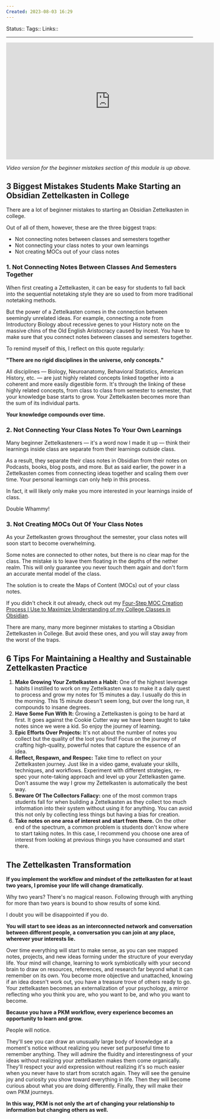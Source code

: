 ```yaml
---
Created: 2023-08-03 16:29
---
```

Status:: 
Tags:: 
Links:: 
___


<iframe width="560" height="315" src="https://www.youtube.com/embed/pVPMHAfnVlo" title="YouTube video player" frameborder="0" allow="accelerometer; autoplay; clipboard-write; encrypted-media; gyroscope; picture-in-picture; web-share" allowfullscreen></iframe>

*Video version for the beginner mistakes section of this module is up above.*

## 3 Biggest Mistakes Students Make Starting an Obsidian Zettelkasten in College

There are a lot of beginner mistakes to starting an Obsidian Zettelkasten in college.

Out of all of them, however, these are the three biggest traps:

- Not connecting notes between classes and semesters together
- Not connecting your class notes to your own learnings
- Not creating MOCs out of your class notes

### 1. Not Connecting Notes Between Classes And Semesters Together

When first creating a Zettelkasten, it can be easy for students to fall back into the sequential notetaking style they are so used to from more traditional notetaking methods.

But the power of a Zettelkasten comes in the connection between seemingly unrelated ideas. For example, connecting a note from Introductory Biology about recessive genes to your History note on the massive chins of the Old English Aristocracy caused by incest. You have to make sure that you connect notes between classes and semesters together.

To remind myself of this, I reflect on this quote regularly:

**"There are no rigid disciplines in the universe, only concepts."**

All disciplines — Biology, Neuroanatomy, Behavioral Statistics, American History, etc. — are just highly related concepts linked together into a coherent and more easily digestible form. It's through the linking of these highly related concepts, from class to class from semester to semester, that your knowledge base starts to grow. Your Zettelkasten becomes more than the sum of its individual parts.

**Your knowledge compounds over time.**

### 2. Not Connecting Your Class Notes To Your Own Learnings

Many beginner Zettelkasteners — it's a word now I made it up — think their learnings inside class are separate from their learnings outside class.

As a result, they separate their class notes in Obsidian from their notes on Podcasts, books, blog posts, and more. But as said earlier, the power in a Zettelkasten comes from connecting ideas together and scaling them over time. Your personal learnings can only help in this process.

In fact, it will likely only make you more interested in your learnings inside of class.

Double Whammy!

### 3. Not Creating MOCs Out Of Your Class Notes

As your Zettelkasten grows throughout the semester, your class notes will soon start to become overwhelming.

Some notes are connected to other notes, but there is no clear map for the class. The mistake is to leave them floating in the depths of the nether realm. This will only guarantee you never touch them again and don't form an accurate mental model of the class.

The solution is to create the Maps of Content (MOCs) out of your class notes.

If you didn't check it out already, check out my [​Four-Step MOC Creation Process I Use to Maximize Understanding of my College Classes in Obsidian​](https://www.aidanhelfant.com/the-four-step-moc-creation-process-i-use-to-maximize-understanding-of-my-college-classes-in-obsidian/).

There are many, many more beginner mistakes to starting a Obsidian Zettelkasten in College. But avoid these ones, and you will stay away from the worst of the traps.

## 6 Tips For Maintaining a Healthy and Sustainable Zettelkasten Practice

1. **Make Growing Your Zettelkasten a Habit:** One of the highest leverage habits I instilled to work on my Zettelkasten was to make it a daily quest to process and grow my notes for 15 minutes a day. I usually do this in the morning. This 15 minute doesn't seem long, but over the long run, it compounds to insane degrees.
2. **Have Some Fun With It:** Growing a Zettelkasten is going to be hard at first. It goes against the Cookie Cutter way we have been taught to take notes since we were a kid. So enjoy the journey of learning.
3. **Epic Efforts Over Projects:** It's not about the number of notes you collect but the quality of the loot you find! Focus on the journey of crafting high-quality, powerful notes that capture the essence of an idea.
4. **Reflect, Respawn, and Respec:** Take time to reflect on your Zettelkasten journey. Just like in a video game, evaluate your skills, techniques, and workflows. Experiment with different strategies, re-spec your note-taking approach and level up your Zettelkasten game. Don't assume the way I grow my Zettelkasten is automatically the best way.
5. **Beware Of The Collectors Fallacy:** one of the most common traps students fall for when building a Zettelkasten as they collect too much information into their system without using it for anything. You can avoid this not only by collecting less things but having a bias for creation.
6. **Take notes on one area of interest and start from there.** On the other end of the spectrum, a common problem is students don't know where to start taking notes. In this case, I recommend you choose one area of interest from looking at previous things you have consumed and start there.

## The Zettelkasten Transformation

**If you implement the workflow and mindset of the zettelkasten for at least two years, I promise your life will change dramatically.**

Why two years? There's no magical reason. Following through with anything for more than two years is bound to show results of some kind.

I doubt you will be disappointed if you do.

**You will start to see ideas as an interconnected network and conversation between different people, a conversation you can join at any place, wherever your interests lie.**

Over time everything will start to make sense, as you can see mapped notes, projects, and new ideas forming under the structure of your everyday life. Your mind will change, learning to work symbiotically with your second brain to draw on resources, references, and research far beyond what it can remember on its own. You become more objective and unattached, knowing if an idea doesn't work out, you have a treasure trove of others ready to go. Your zettelkasten becomes an externalization of your psychology, a mirror reflecting who you think you are, who you want to be, and who you want to become.

**Because you have a PKM workflow, every experience becomes an opportunity to learn and grow.**

People will notice.

They'll see you can draw an unusually large body of knowledge at a moment's notice without realizing you never set purposeful time to remember anything. They will admire the fluidity and interestingness of your ideas without realizing your zettelkasten makes them come organically. They'll respect your avid expression without realizing it's so much easier when you never have to start from scratch again. They will see the genuine joy and curiosity you show toward everything in life. Then they will become curious about what you are doing differently. Finally, they will make their own PKM journeys.

**In this way, PKM is not only the art of changing your relationship to information but changing others as well.**
